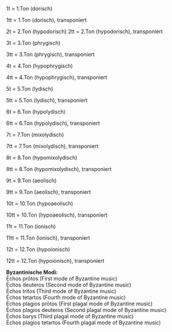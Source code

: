 1t = 1.Ton (dorisch)   

1tt = 1.Ton (dorisch),&nbsp;transponiert 

2t = 2.Ton (hypodorisch) 
2tt = 2.Ton (hypodorisch),&nbsp;transponiert  

3t = 3.Ton (phrygisch)

3tt = 3.Ton (phrygisch),&nbsp;transponiert 

4t = 4.Ton (hypophrygisch)   

4tt = 4.Ton (hypophrygisch),&nbsp;transponiert 

5t = 5.Ton (lydisch)   

5tt = 5.Ton (lydisch),&nbsp;transponiert

6t = 6.Ton (hypolydisch)

6tt = 6.Ton (hypolydisch),&nbsp;transponiert 

7t = 7.Ton (mixolydisch)

7tt = 7.Ton (mixolydisch),&nbsp;transponiert 

8t = 8.Ton (hypomixolydisch)

8tt = 8.Ton (hypomixolydisch),&nbsp;transponiert 

9t = 9.Ton (aeolisch)

9tt = 9.Ton (aeolisch),&nbsp;transponiert 

10t = 10.Ton (hypoaeolisch)

10tt = 10.Ton (hypoaeolisch), transponiert 

11t = 11.Ton (ionisch)

11tt = 11.Ton (ionisch), transponiert 

12t = 12.Ton (hypoionisch)

12tt = 12.Ton (hypoionisch), transponiert 

  

**Byzantinische Modi:**  
Ēchos prōtos (First mode of Byzantine music)  
Ēchos deuteros (Second mode of Byzantine music)  
Ēchos tritos (Third mode of Byzantine music)  
Ēchos tetartos (Fourth mode of Byzantine music)  
Ēchos plagios prōtos (First plagal mode of Byzantine music)  
Ēchos plagios deuteros (Second plagal mode of Byzantine music)  
Ēchos barys (Third plagal mode of Byzantine music)  
Ēchos plagios tetartos (Fourth plagal mode of Byzantine music)